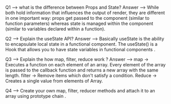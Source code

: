 Q1 --> what is the difference between Props and State?
Answer --> While both hold information that influences the output of render, they are different in one important way: props get passed to the component (similar to function parameters) whereas state is managed within the component (similar to variables declared within a function).


Q2 --> Explain the useState API?
Answer --> Basically useState is the ability to encapsulate local state in a functional component.
The useState() is a Hook that allows you to have state variables in functional components . 

Q3 --> Explain the how map, filter, reduce work ?
Answer --> map → Executes a function on each element of an array. Every element of the array is passed to the callback function and returns a new array with the same length. 
filter → Remove items which don't satisfy a condition. 
Reduce → Creates a single value from elements of Array.

Q4 --> Create your own map, filter, reducer methods and attach it to an array using prototype chain .


 